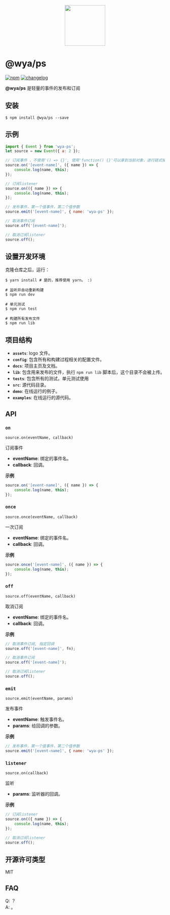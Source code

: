 <p align="center"><image src="https://avatars1.githubusercontent.com/u/34465004?s=400&u=25c4b1279b2f092b368102edac8b7b54dc708d00&v=4" width="128"></p>

# @wya/ps
[![npm][npm-image]][npm-url] [![changelog][changelog-image]][changelog-url]

<!--  以下内容无视  -->
[changelog-image]: https://img.shields.io/badge/changelog-md-blue.svg
[changelog-url]: CHANGELOG.md

[npm-image]: https://img.shields.io/npm/v/@wya/ps.svg
[npm-url]: https://www.npmjs.com/package/@wya/ps

**@wya/ps** 是轻量的事件的发布和订阅

## 安装
``` shell
$ npm install @wya/ps --save
```

## 示例

```javascript
import { Event } from 'wya-ps';
let source = new Event({ a: 2 });

// 订阅事件 ，不使用'() => {}', 使用'function() {}'可以拿到当前对象，进行链式操作
source.on('[event-name]', ({ name }) => {
	console.log(name, this);
});

// 订阅listener
source.on(({ name }) => {
	console.log(name, this);
});

// 发布事件，第一个值事件，第二个值参数
source.emit('[event-name]', { name: 'wya-ps' }); 

// 取消事件订阅
source.off('[event-name]');

// 取消订阅listener
source.off();
```

## 设置开发环境
克隆仓库之后，运行：

```shell
$ yarn install # 是的，推荐使用 yarn。 :)
```

```shell
# 监听并自动重新构建
$ npm run dev

# 单元测试
$ npm run test

# 构建所有发布文件
$ npm run lib
```

## 项目结构
+ **`assets`**: logo 文件。
+ **`config`**: 包含所有和构建过程相关的配置文件。
+ **`docs`**: 项目主页及文档。
+ **`lib`**: 包含用来发布的文件，执行 `npm run lib` 脚本后，这个目录不会被上传。
+ **`tests`**: 包含所有的测试，单元测试使用
+ **`src`**: 源代码目录。
+ **`demo`**: 在线运行的例子。
+ **`examples`**: 在线运行的源代码。

## API

### `on` 

`source.on(eventName, callback)`

订阅事件

+ **eventName**: 绑定的事件名。
+ **callback**: 回调。

**示例**
```javascript
source.on('[event-name]', ({ name }) => {
	console.log(name, this);
});
```

### `once` 

`source.once(eventName, callback)`

一次订阅

+ **eventName**: 绑定的事件名。
+ **callback**: 回调。

**示例**
```javascript
source.once('[event-name]', ({ name }) => {
	console.log(name, this);
});
```

### `off` 

`source.off(eventName, callback)`

取消订阅

+ **eventName**: 绑定的事件名。
+ **callback**: 回调。

**示例**
```javascript
// 取消事件订阅, 指定回调
source.off('[event-name]', fn);

// 取消事件订阅
source.off('[event-name]');

// 取消订阅listener
source.off();
```

### `emit` 

`source.emit(eventName, params)`

发布事件

+ **eventName**: 触发事件名。
+ **params**: 给回调的参数。

**示例**
```javascript
// 发布事件，第一个值事件，第二个值参数
source.emit('[event-name]', { name: 'wya-ps' }); 
```

### `listener` 

`source.on(callback)`

监听

+ **params**: 监听器的回调。

**示例**
```javascript
// 订阅listener
source.on(({ name }) => {
	console.log(name, this);
});

// 取消订阅listener
source.off();
```



## 开源许可类型
MIT

## FAQ
Q: ？  
A: 。


